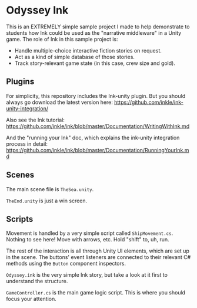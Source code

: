 # Odyssey Ink

This is an EXTREMELY simple sample project I made to help demonstrate to students how Ink could be used as the "narrative middleware" in a Unity game. The role of Ink in this sample project is:

- Handle multiple-choice interactive fiction stories on request.
- Act as a kind of simple database of those stories.
- Track story-relevant game state (in this case, crew size and gold).

## Plugins

For simplicity, this repository includes the Ink-unity plugin. But you should always go download the latest version here:
https://github.com/inkle/ink-unity-integration/

Also see the Ink tutorial:
https://github.com/inkle/ink/blob/master/Documentation/WritingWithInk.md

And the "running your Ink" doc, which explains the ink-unity integration process in detail:
https://github.com/inkle/ink/blob/master/Documentation/RunningYourInk.md

## Scenes

The main scene file is `TheSea.unity`.

`TheEnd.unity` is just a win screen.

## Scripts

Movement is handled by a very simple script called `ShipMovement.cs`. Nothing to see here! Move with arrows, etc. Hold "shift" to, uh, run.

The rest of the interaction is all through Unity UI elements, which are set up in the scene. The buttons' event listeners are connected to their relevant C# methods using the `Button` component inspectors.

`Odyssey.ink` is the very simple Ink story, but take a look at it first to understand the structure. 

`GameController.cs` is the main game logic script. This is where you should focus your attention.
